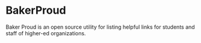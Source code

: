 # BakerProud
Baker Proud is an open source utility for listing helpful links for students and staff of higher-ed organizations.
